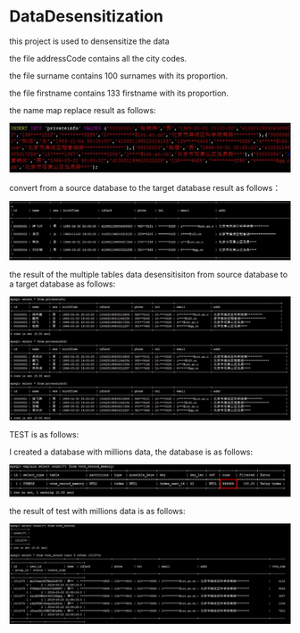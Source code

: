# DataDesensitization
this project is used to densensitize the data

the file addressCode contains all the city codes.

the file surname contains 100 surnames with its proportion.

the file firstname contains 133 firstname with its proportion.

the name map replace result as follows:

![Image text](https://github.com/pisceslj/DataDesensitization/blob/master/pictures/nameMapReplace.jpg)

convert from a source database to the target database result as follows：

![Image text](https://github.com/pisceslj/DataDesensitization/blob/master/pictures/convert.jpg)

the result of the multiple tables data desensitisiton from source database to a target database as follows:

![Image text](https://github.com/pisceslj/DataDesensitization/blob/master/pictures/result.jpg)

TEST is as follows:

I created a database with millions data, the database is as follows:

![Image text](https://github.com/pisceslj/DataDesensitization/blob/master/pictures/millions.jpg)

the result of test with millions data is as follows:

![Image text](https://github.com/pisceslj/DataDesensitization/blob/master/pictures/testMillions.jpg)
